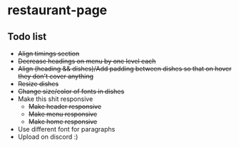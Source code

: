 # restaurant-page

## Todo list

- ~~Align timings section~~
- ~~Decrease headings on menu by one level each~~
- ~~Align (heading && dishes)/Add padding between dishes so that on hover they don't cover anything~~
- ~~Resize dishes~~
- ~~Change size/color of fonts in dishes~~
- Make this shit responsive
  - ~~Make header responsive~~
  - ~~Make menu responsive~~
  - ~~Make home responsive~~
- Use different font for paragraphs
- Upload on discord :)
